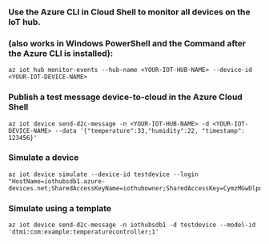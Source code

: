 ### Use the Azure CLI in Cloud Shell to monitor all devices on the IoT hub.
### (also works in Windows PowerShell and the Command after the Azure CLI is installed):
```
az iot hub monitor-events --hub-name <YOUR-IOT-HUB-NAME> --device-id <YOUR-IOT-DEVICE-NAME>
```

### Publish a test message device-to-cloud in the Azure Cloud Shell

```
az iot device send-d2c-message -n <YOUR-IOT-HUB-NAME> -d <YOUR-IOT-DEVICE-NAME> --data '{"temperature":33,"humidity":22, "timestamp": 123456}'
```

### Simulate a device
```
az iot device simulate --device-id testdevice --login "HostName=iothubsdb1.azure-devices.net;SharedAccessKeyName=iothubowner;SharedAccessKey=CymzMGwDlpdhAtZokKkEz5X8OAKzdPlhM9EuVLEyfME="
```

### Simulate using a template
```
az iot device send-d2c-message -n iothubsdb1 -d testdevice --model-id 'dtmi:com:example:temperaturecontroller;1'
```
